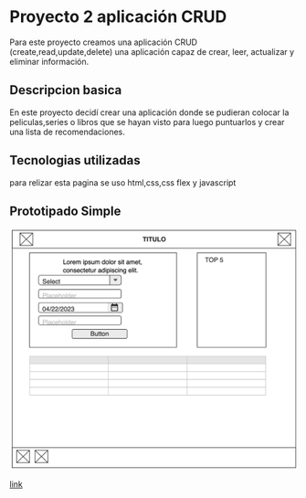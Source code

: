 # Proyecto 2 aplicación CRUD
Para este proyecto creamos una aplicación CRUD (create,read,update,delete) una aplicación capaz de crear, leer, actualizar y eliminar información.

## Descripcion basica
En este proyecto decidí crear una aplicación donde se pudieran colocar la peliculas,series o libros que se hayan visto para luego puntuarlos y crear una lista de recomendaciones.

## Tecnologias utilizadas
para relizar esta pagina se uso html,css,css flex y javascript

## Prototipado Simple
![PrototipadoSimple](./assets/images/prototipadoSimpleProyecto2.png)

[link](patriciof02.github.io/Proyecto2AplicacionCrud/)
